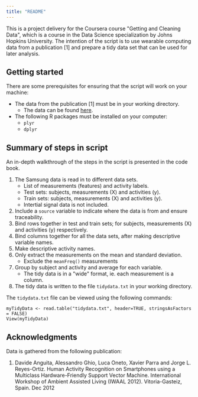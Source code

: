 ```yaml
---
title: "README"
---
```


This is a project delivery for the Coursera course "Getting and Cleaning Data", which is a course in the Data Science specialization by Johns Hopkins University. The intention of the script is to use wearable computing data from a publication [1] and prepare a tidy data set that can be used for later analysis. 

## Getting started

There are some prerequisites for ensuring that the script will work on your machine:

* The data from the publication [1] must be in your working directory.
    + The data can be found [here](https://d396qusza40orc.cloudfront.net/getdata%2Fprojectfiles%2FUCI%20HAR%20Dataset.zip).
* The following R packages must be installed on your computer:
    + `plyr`
    + `dplyr`
    
## Summary of steps in script

An in-depth walkthrough of the steps in the script is presented in the code book.

1. The Samsung data is read in to different data sets.
    + List of measurements (features) and activity labels.
    + Test sets: subjects, measurements (X) and activities (y).
    + Train sets: subjects, measurements (X) and activities (y).
    + Intertial signal data is not included.
2. Include a `source` variable to indicate where the data is from and ensure traceability.
3. Bind rows together in test and train sets; for subjects, measurements (X) and activities (y) respectively.
4. Bind columns together for all the data sets, after making descriptive variable names.
5. Make descriptive activity names.
6. Only extract the measurements on the mean and standard deviation.
    + Exclude the `meanFreq()` measurements
7. Group by subject and activity and average for each variable.
    + The tidy data is in a "wide" format, ie. each measurement is a column.
8. The tidy data is written to the file `tidydata.txt` in your working directory.


The `tidydata.txt` file can be viewed using the following commands:
```{r eval=FALSE}
myTidyData <- read.table("tidydata.txt", header=TRUE, stringsAsFactors = FALSE)
View(myTidyData)
```

## Acknowledgments

Data is gathered from the following publication:

1. Davide Anguita, Alessandro Ghio, Luca Oneto, Xavier Parra and Jorge L. Reyes-Ortiz. Human Activity Recognition on Smartphones using a Multiclass Hardware-Friendly Support Vector Machine. International Workshop of Ambient Assisted Living (IWAAL 2012). Vitoria-Gasteiz, Spain. Dec 2012